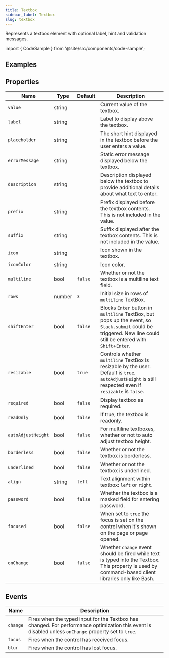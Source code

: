 ```yaml
---
title: Textbox
sidebar_label: Textbox
slug: textbox
---
```


Represents a textbox element with optional label, hint and validation messages.

import { CodeSample } from '@site/src/components/code-sample';

## Examples

<CodeSample src="https://python-textbox-example.pgletio.repl.co" height="600px"
    python="https://github.com/pglet/examples/blob/main/python/controls/textbox_control.py"
    />

## Properties

| Name           | Type   | Default | Description |
| -------------- | ------ | ------- | ----------- |
| `value`        | string |         | Current value of the textbox. |
| `label`        | string |         | Label to display above the textbox.  |
| `placeholder`  | string |         | The short hint displayed in the textbox before the user enters a value. |
| `errorMessage` | string |         | Static error message displayed below the textbox. |
| `description`  | string |         | Description displayed below the textbox to provide additional details about what text to enter. |
| `prefix`       | string |         | Prefix displayed before the textbox contents. This is not included in the value. |
| `suffix`       | string |         | Suffix displayed after the textbox contents. This is not included in the value. |
| `icon`         | string |         | Icon shown in the textbox. |
| `iconColor`    | string |         | Icon color. |
| `multiline`    | bool   | `false` | Whether or not the textbox is a multiline text field. |
| `rows`         | number | `3`     | Initial size in rows of `multiline` TextBox. |
| `shiftEnter`   | bool   | `false` | Blocks `Enter` button in `multiline` TextBox, but pops up the event, so `Stack.submit` could be triggered. New line could still be entered with `Shift`+`Enter`. |
| `resizable`    | bool   | `true`  | Controls whether `multiline` TextBox is resizable by the user. Default is `true`. `autoAdjustHeight` is still respected even if `resizable` is `false`. |
| `required`     | bool   | `false` | Display textbox as required. |
| `readOnly`     | bool   | `false` | If true, the textbox is readonly. |
| `autoAdjustHeight`     | bool   | `false` | For multiline textboxes, whether or not to auto adjust textbox height. |
| `borderless`   | bool   | `false` | Whether or not the textbox is borderless. |
| `underlined`   | bool   | `false` | Whether or not the textbox is underlined. |
| `align`        | string | `left`  | Text alignment within textbox: `left` or `right`. |
| `password`     | bool   | `false` | Whether the textbox is a masked field for entering password. |
| `focused`      | bool   | `false` | When set to `true` the focus is set on the control when it's shown on the page or page opened. |
| `onChange`     | bool   | `false` | Whether `change` event should be fired while text is typed into the Textbox. This property is used by command-based client libraries only like Bash. |

## Events

| Name      | Description |
| --------- | ----------- |
| `change`  | Fires when the typed input for the Textbox has changed. For performance optimization this event is disabled unless `onChange` property set to `true`. |
| `focus`   | Fires when the control has received focus. |
| `blur`    | Fires when the control has lost focus. |